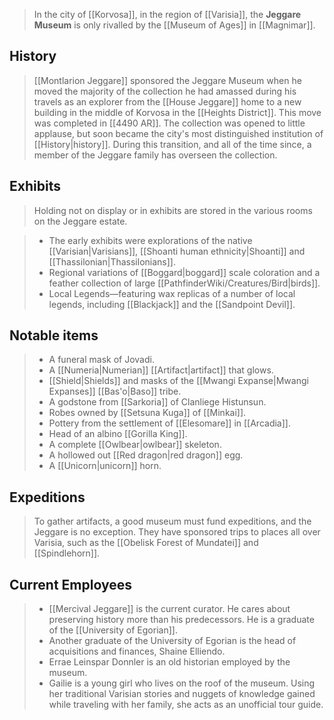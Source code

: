 > In the city of [[Korvosa]], in the region of [[Varisia]], the **Jeggare Museum** is only rivalled by the [[Museum of Ages]] in [[Magnimar]].



## History

> [[Montlarion Jeggare]] sponsored the Jeggare Museum when he moved the majority of the collection he had amassed during his travels as an explorer from the [[House Jeggare]] home to a new building in the middle of Korvosa in the [[Heights District]]. This move was completed in [[4490 AR]]. The collection was opened to little applause, but soon became the city's most distinguished institution of [[History|history]]. During this transition, and all of the time since, a member of the Jeggare family has overseen the collection.


## Exhibits

> Holding not on display or in exhibits are stored in the various rooms on the Jeggare estate.

> - The early exhibits were explorations of the native [[Varisian|Varisians]], [[Shoanti human ethnicity|Shoanti]] and [[Thassilonian|Thassilonians]].
> - Regional variations of [[Boggard|boggard]] scale coloration and a feather collection of large [[PathfinderWiki/Creatures/Bird|birds]].
> - Local Legends—featuring wax replicas of a number of local legends, including [[Blackjack]] and the [[Sandpoint Devil]].

## Notable items

> - A funeral mask of Jovadi.
> - A [[Numeria|Numerian]] [[Artifact|artifact]] that glows.
> - [[Shield|Shields]] and masks of the [[Mwangi Expanse|Mwangi Expanses]] [[Bas'o|Baso]] tribe.
> - A godstone from [[Sarkoria]] of Clanliege Histunsun.
> - Robes owned by [[Setsuna Kuga]] of [[Minkai]].
> - Pottery from the settlement of [[Elesomare]] in [[Arcadia]].
> - Head of an albino [[Gorilla King]].
> - A complete [[Owlbear|owlbear]] skeleton.
> - A hollowed out [[Red dragon|red dragon]] egg.
> - A [[Unicorn|unicorn]] horn.

## Expeditions

> To gather artifacts, a good museum must fund expeditions, and the Jeggare is no exception. They have sponsored trips to places all over Varisia, such as the [[Obelisk Forest of Mundatei]] and [[Spindlehorn]].


## Current Employees

> - [[Mercival Jeggare]] is the current curator. He cares about preserving history more than his predecessors. He is a graduate of the [[University of Egorian]].
> - Another graduate of the University of Egorian is the head of acquisitions and finances, Shaine Elliendo.
> - Errae Leinspar Donnler is an old historian employed by the museum.
> - Gailie is a young girl who lives on the roof of the museum. Using her traditional Varisian stories and nuggets of knowledge gained while traveling with her family, she acts as an unofficial tour guide.







